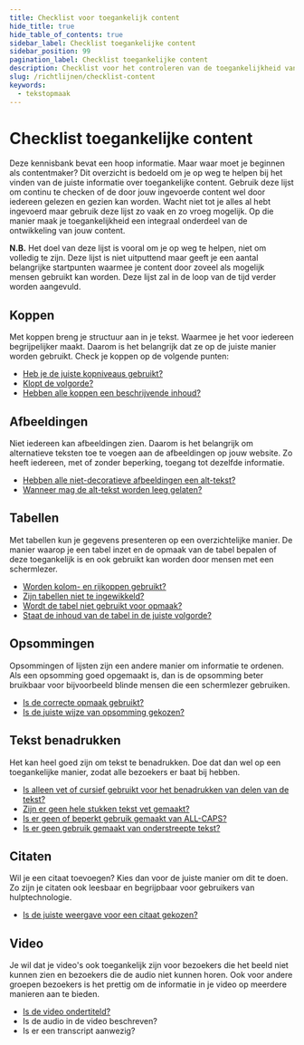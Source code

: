 ```yaml
---
title: Checklist voor toegankelijk content
hide_title: true
hide_table_of_contents: true
sidebar_label: Checklist toegankelijke content
sidebar_position: 99
pagination_label: Checklist toegankelijke content
description: Checklist voor het controleren van de toegankelijkheid van content.
slug: /richtlijnen/checklist-content
keywords:
  - tekstopmaak
---
```


# Checklist toegankelijke content

Deze kennisbank bevat een hoop informatie. Maar waar moet je beginnen als contentmaker? Dit overzicht is bedoeld om je op weg te helpen bij het vinden van de juiste informatie over toegankelijke content. Gebruik deze lijst om continu te checken of de door jouw ingevoerde content wel door iedereen gelezen en gezien kan worden. Wacht niet tot je alles al hebt ingevoerd maar gebruik deze lijst zo vaak en zo vroeg mogelijk. Op die manier maak je toegankelijkheid een integraal onderdeel van de ontwikkeling van jouw content.

**N.B.** Het doel van deze lijst is vooral om je op weg te helpen, niet om volledig te zijn. Deze lijst is niet uitputtend maar geeft je een aantal belangrijke startpunten waarmee je content door zoveel als mogelijk mensen gebruikt kan worden. Deze lijst zal in de loop van de tijd verder worden aangevuld.

## Koppen

Met koppen breng je structuur aan in je tekst. Waarmee je het voor iedereen begrijpelijker maakt. Daarom is het belangrijk dat ze op de juiste manier worden gebruikt. Check je koppen op de volgende punten:

- [Heb je de juiste kopniveaus gebruikt?](/richtlijnen/content/tekstopmaak/koppen/#opmaak-van-koppen)
- [Klopt de volgorde?](/richtlijnen/content/tekstopmaak/koppen#kopniveaus)
- [Hebben alle koppen een beschrijvende inhoud?](/richtlijnen/content/tekstopmaak/koppen#inhoud-van-koppen)

## Afbeeldingen

Niet iedereen kan afbeeldingen zien. Daarom is het belangrijk om alternatieve teksten toe te voegen aan de afbeeldingen op jouw website. Zo heeft iedereen, met of zonder beperking, toegang tot dezelfde informatie.

- [Hebben alle niet-decoratieve afbeeldingen een alt-tekst?](richtlijnen/content/afbeeldingen/algemene-richtlijnen)
- [Wanneer mag de alt-tekst worden leeg gelaten?](/richtlijnen/content/afbeeldingen/decoratieve-afbeeldingen)

## Tabellen

Met tabellen kun je gegevens presenteren op een overzichtelijke manier. De manier waarop je een tabel inzet en de opmaak van de tabel bepalen of deze toegankelijk is en ook gebruikt kan worden door mensen met een schermlezer.

- [Worden kolom- en rijkoppen gebruikt?](/richtlijnen/content/tekstopmaak/tabellen#toegankelijke-tabellen-maken)
- [Zijn tabellen niet te ingewikkeld?](/richtlijnen/content/tekstopmaak/tabellen#begrijpelijke-tabellen-maken)
- [Wordt de tabel niet gebruikt voor opmaak?](/richtlijnen/content/tekstopmaak/tabellen#doel-van-de-tabel)
- [Staat de inhoud van de tabel in de juiste volgorde?](/richtlijnen/content/tekstopmaak/tabellen#inhoud-van-de-tabel)

## Opsommingen

Opsommingen of lijsten zijn een andere manier om informatie te ordenen. Als een opsomming goed opgemaakt is, dan is de opsomming beter bruikbaar voor bijvoorbeeld blinde mensen die een schermlezer gebruiken.

- [Is de correcte opmaak gebruikt?](/richtlijnen/content/tekstopmaak/opsommingen#lijst-elementen)
- [Is de juiste wijze van opsomming gekozen?](/richtlijnen/content/tekstopmaak/opsommingen#genummerde-en-ongenummerde-lijsten)

## Tekst benadrukken

Het kan heel goed zijn om tekst te benadrukken. Doe dat dan wel op een toegankelijke manier, zodat alle bezoekers er baat bij hebben.

- [Is alleen vet of cursief gebruikt voor het benadrukken van delen van de tekst?](/richtlijnen/content/tekstopmaak/tekst-benadrukken#dikgedrukt-en-schuingedrukt)
- [Zijn er geen hele stukken tekst vet gemaakt?](/richtlijnen/content/tekstopmaak/tekst-benadrukken#dikgedrukt-en-schuingedrukt)
- [Is er geen of beperkt gebruik gemaakt van ALL-CAPS?](/richtlijnen/content/tekstopmaak/tekst-benadrukken#all-caps-tekst)
- [Is er geen gebruik gemaakt van onderstreepte tekst?](/richtlijnen/content/tekstopmaak/tekst-benadrukken#onderstrepen)

## Citaten

Wil je een citaat toevoegen? Kies dan voor de juiste manier om dit te doen. Zo zijn je citaten ook leesbaar en begrijpbaar voor gebruikers van hulptechnologie.

- [Is de juiste weergave voor een citaat gekozen?](/richtlijnen/content/citaten)

## Video

Je wil dat je video's ook toegankelijk zijn voor bezoekers die het beeld niet kunnen zien en bezoekers die de audio niet kunnen horen. Ook voor andere groepen bezoekers is het prettig om de informatie in je video op meerdere manieren aan te bieden.

- [Is de video ondertiteld?](/richtlijnen/content/video/ondertiteling)
- Is de audio in de video beschreven?
- Is er een transcript aanwezig?
